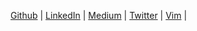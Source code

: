 [Github](https://github.com/caglartoklu/) |
[LinkedIn](https://www.linkedin.com/in/caglartoklu/) |
[Medium](https://caglartoklu.medium.com/) |
[Twitter](https://twitter.com/caglartoklu) |
[Vim](https://www.vim.org/account/profile.php?user_id=17322) |


<!--
**caglartoklu/caglartoklu** is a ✨ _special_ ✨ repository because its `README.md` (this file) appears on your GitHub profile.

Here are some ideas to get you started:

- 🔭 I’m currently working on ...
- 🌱 I’m currently learning ...
- 👯 I’m looking to collaborate on ...
- 🤔 I’m looking for help with ...
- 💬 Ask me about ...
- 📫 How to reach me: ...
- 😄 Pronouns: ...
- ⚡ Fun fact: ...
-->
